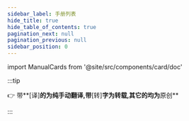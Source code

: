 ```yaml
---
sidebar_label: 手册列表
hide_title: true
hide_table_of_contents: true
pagination_next: null
pagination_previous: null
sidebar_position: 0
---
```

import ManualCards from '@site/src/components/card/doc'

:::tip

👉 带**[译]**的为纯手动翻译,带**[转]**字为转载,其它的均为**原创**

:::

<ManualCards />